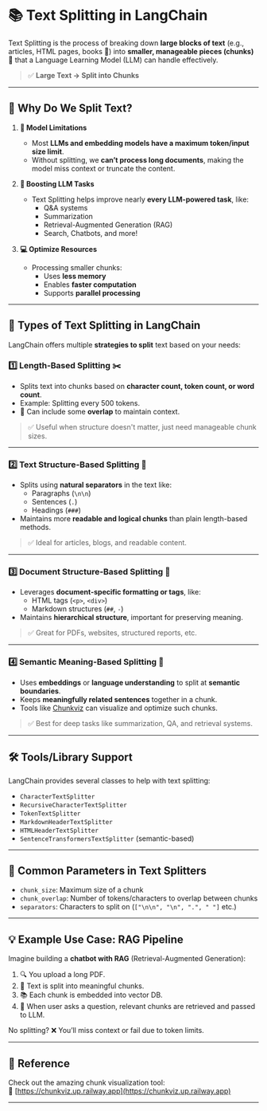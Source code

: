 
# 📚 Text Splitting in LangChain

Text Splitting is the process of breaking down **large blocks of text** (e.g., articles, HTML pages, books 📖) into **smaller, manageable pieces (chunks)** 🧩 that a Language Learning Model (LLM) can handle effectively.

> ✅ **Large Text → Split into Chunks**

---

## 🧠 Why Do We Split Text?

1. **📏 Model Limitations**
   - Most **LLMs and embedding models have a maximum token/input size limit**.
   - Without splitting, we **can’t process long documents**, making the model miss context or truncate the content.

2. **🚀 Boosting LLM Tasks**
   - Text Splitting helps improve nearly **every LLM-powered task**, like:
     - Q&A systems
     - Summarization
     - Retrieval-Augmented Generation (RAG)
     - Search, Chatbots, and more!

3. **💻 Optimize Resources**
   - Processing smaller chunks:
     - Uses **less memory**
     - Enables **faster computation**
     - Supports **parallel processing**

---

## 🧩 Types of Text Splitting in LangChain

LangChain offers multiple **strategies to split** text based on your needs:

### 1️⃣ Length-Based Splitting ✂️

- Splits text into chunks based on **character count, token count, or word count**.
- Example: Splitting every 500 tokens.
- 🔁 Can include some **overlap** to maintain context.

> ✅ Useful when structure doesn't matter, just need manageable chunk sizes.

---

### 2️⃣ Text Structure-Based Splitting 📄

- Splits using **natural separators** in the text like:
  - Paragraphs (`\n\n`)
  - Sentences (`.`)
  - Headings (`###`)
- Maintains more **readable and logical chunks** than plain length-based methods.

> ✅ Ideal for articles, blogs, and readable content.

---

### 3️⃣ Document Structure-Based Splitting 📑

- Leverages **document-specific formatting or tags**, like:
  - HTML tags (`<p>`, `<div>`)
  - Markdown structures (`##`, `-`)
- Maintains **hierarchical structure**, important for preserving meaning.

> ✅ Great for PDFs, websites, structured reports, etc.

---

### 4️⃣ Semantic Meaning-Based Splitting 🧠

- Uses **embeddings** or **language understanding** to split at **semantic boundaries**.
- Keeps **meaningfully related sentences** together in a chunk.
- Tools like [Chunkviz](https://chunkviz.up.railway.app) can visualize and optimize such chunks.

> ✅ Best for deep tasks like summarization, QA, and retrieval systems.

---

## 🛠️ Tools/Library Support

LangChain provides several classes to help with text splitting:

- `CharacterTextSplitter`
- `RecursiveCharacterTextSplitter`
- `TokenTextSplitter`
- `MarkdownHeaderTextSplitter`
- `HTMLHeaderTextSplitter`
- `SentenceTransformersTextSplitter` (semantic-based)

---

## 🔁 Common Parameters in Text Splitters

- `chunk_size`: Maximum size of a chunk
- `chunk_overlap`: Number of tokens/characters to overlap between chunks
- `separators`: Characters to split on (`["\n\n", "\n", ".", " "]` etc.)

---

## 💡 Example Use Case: RAG Pipeline

Imagine building a **chatbot with RAG** (Retrieval-Augmented Generation):

1. 🔍 You upload a long PDF.
2. 🧩 Text is split into meaningful chunks.
3. 📚 Each chunk is embedded into vector DB.
4. 🤖 When user asks a question, relevant chunks are retrieved and passed to LLM.

No splitting? ❌ You’ll miss context or fail due to token limits.

---

## 🔗 Reference

Check out the amazing chunk visualization tool:  
🔗 [https://chunkviz.up.railway.app](https://chunkviz.up.railway.app)

---




















